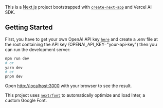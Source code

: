 This is a [Next.js](https://nextjs.org/) project bootstrapped with [`create-next-app`](https://github.com/vercel/next.js/tree/canary/packages/create-next-app) and Vercel AI SDK.

## Getting Started

First, you have to get your own OpenAI API key [`here`](https://platform.openai.com/account/api-keys) and create a .env file at the root containing the API key (OPENAI_API_KEY="your-api-key") then you can run the development server:

```bash
npm run dev
# or
yarn dev
# or
pnpm dev
```

Open [http://localhost:3000](http://localhost:3000) with your browser to see the result.

This project uses [`next/font`](https://nextjs.org/docs/basic-features/font-optimization) to automatically optimize and load Inter, a custom Google Font.
